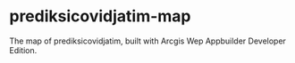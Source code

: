 # prediksicovidjatim-map
The map of prediksicovidjatim, built with Arcgis Wep Appbuilder Developer Edition. 
